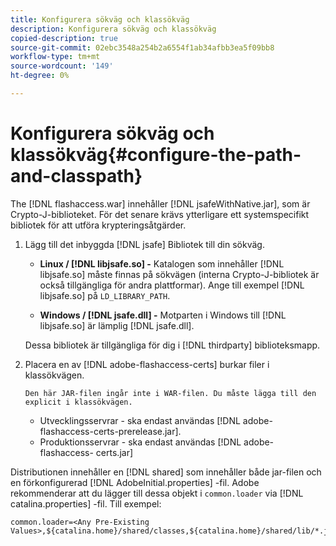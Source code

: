 ```yaml
---
title: Konfigurera sökväg och klassökväg
description: Konfigurera sökväg och klassökväg
copied-description: true
source-git-commit: 02ebc3548a254b2a6554f1ab34afbb3ea5f09bb8
workflow-type: tm+mt
source-wordcount: '149'
ht-degree: 0%

---
```


# Konfigurera sökväg och klassökväg{#configure-the-path-and-classpath}

The [!DNL flashaccess.war] innehåller [!DNL jsafeWithNative.jar], som är Crypto-J-biblioteket. För det senare krävs ytterligare ett systemspecifikt bibliotek för att utföra krypteringsåtgärder.

1. Lägg till det inbyggda [!DNL jsafe] Bibliotek till din sökväg.

   * **Linux / [!DNL libjsafe.so] -** Katalogen som innehåller [!DNL libjsafe.so] måste finnas på sökvägen (interna Crypto-J-bibliotek är också tillgängliga för andra plattformar). Ange till exempel [!DNL libjsafe.so] på `LD_LIBRARY_PATH`.

   * **Windows / [!DNL jsafe.dll] -** Motparten i Windows till [!DNL libjsafe.so] är lämplig [!DNL jsafe.dll].

   Dessa bibliotek är tillgängliga för dig i [!DNL thirdparty] biblioteksmapp.
1. Placera en av [!DNL adobe-flashaccess-certs] burkar filer i klassökvägen.

       Den här JAR-filen ingår inte i WAR-filen. Du måste lägga till den explicit i klassökvägen.
   
   * Utvecklingsservrar - ska endast användas [!DNL adobe-flashaccess-certs-prerelease.jar].
   * Produktionsservrar - ska endast användas [!DNL adobe-flashaccess- certs.jar]

Distributionen innehåller en [!DNL shared] som innehåller både jar-filen och en förkonfigurerad [!DNL AdobeInitial.properties] -fil. Adobe rekommenderar att du lägger till dessa objekt i `common.loader` via [!DNL catalina.properties] -fil. Till exempel:

```
common.loader=<Any Pre-Existing Values>,${catalina.home}/shared/classes,${catalina.home}/shared/lib/*.jar
```
